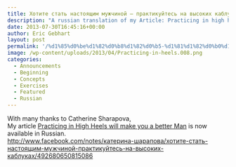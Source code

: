 ```yaml
---
title: Хотите стать настоящим мужчиной — практикуйтесь на высоких каблуках
description: "A russian translation of my Article: Practicing in high heels will make you a better man"
date: 2013-07-30T16:45:16+00:00
author: Eric Gebhart
layout: post
permalink: '/%d1%85%d0%be%d1%82%d0%b8%d1%82%d0%b5-%d1%81%d1%82%d0%b0%d1%82%d1%8c-%d0%bd%d0%b0%d1%81%d1%82%d0%be%d1%8f%d1%89%d0%b8%d0%bc-%d0%bc%d1%83%d0%b6%d1%87%d0%b8%d0%bd%d0%be%d0%b9-%d0%bf%d1%80%d0%b0/'
image: /wp-content/uploads/2013/04/Practicing-in-heels.008.png
categories:
  - Announcements
  - Beginning
  - Concepts
  - Exercises
  - Featured
  - Russian
---
```

<div>
  With many thanks to Catherine Sharapova,
</div>

<div>
</div>

<div>
  My article <a title="Practicing in high heels will make you a better man." href="http://tangobreath.com/practicing-in-high-heels-will-make-you-a-better-man/" target="_blank">Practicing in High Heels will make you a better Man</a> is now available in Russian.
</div>

<div>
</div>

<div>
  <a href="http://www.facebook.com/notes/%D0%BA%D0%B0%D1%82%D0%B5%D1%80%D0%B8%D0%BD%D0%B0-%D1%88%D0%B0%D1%80%D0%B0%D0%BF%D0%BE%D0%B2%D0%B0/%D1%85%D0%BE%D1%82%D0%B8%D1%82%D0%B5-%D1%81%D1%82%D0%B0%D1%82%D1%8C-%D0%BD%D0%B0%D1%81%D1%82%D0%BE%D1%8F%D1%89%D0%B8%D0%BC-%D0%BC%D1%83%D0%B6%D1%87%D0%B8%D0%BD%D0%BE%D0%B9-%D0%BF%D1%80%D0%B0%D0%BA%D1%82%D0%B8%D0%BA%D1%83%D0%B9%D1%82%D0%B5%D1%81%D1%8C-%D0%BD%D0%B0-%D0%B2%D1%8B%D1%81%D0%BE%D0%BA%D0%B8%D1%85-%D0%BA%D0%B0%D0%B1%D0%BB%D1%83%D0%BA%D0%B0%D1%85/492680650815086" rel="nofollow">http://www.facebook.com/notes/катерина-шарапова/хотите-стать-настоящим-мужчиной-практикуйтесь-на-высоких-каблуках/492680650815086</a>
</div>

<div>
</div>
